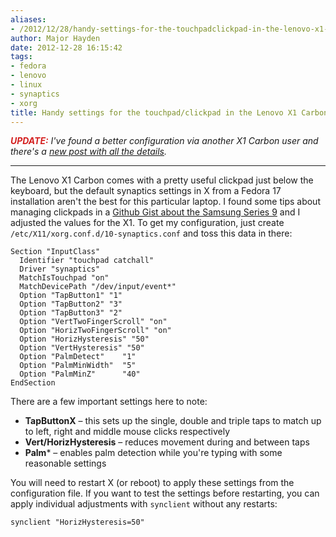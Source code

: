 ```yaml
---
aliases:
- /2012/12/28/handy-settings-for-the-touchpadclickpad-in-the-lenovo-x1-carbon/
author: Major Hayden
date: 2012-12-28 16:15:42
tags:
- fedora
- lenovo
- linux
- synaptics
- xorg
title: Handy settings for the touchpad/clickpad in the Lenovo X1 Carbon
---
```


_<strong style="color: #D42020;">UPDATE:</strong> I've found a better configuration via another X1 Carbon user and there's a [new post with all the details][1]._

* * *

The Lenovo X1 Carbon comes with a pretty useful clickpad just below the keyboard, but the default synaptics settings in X from a Fedora 17 installation aren't the best for this particular laptop. I found some tips about managing clickpads in a [Github Gist about the Samsung Series 9][2] and I adjusted the values for the X1. To get my configuration, just create `/etc/X11/xorg.conf.d/10-synaptics.conf` and toss this data in there:

```
Section "InputClass"
  Identifier "touchpad catchall"
  Driver "synaptics"
  MatchIsTouchpad "on"
  MatchDevicePath "/dev/input/event*"
  Option "TapButton1" "1"
  Option "TapButton2" "3"
  Option "TapButton3" "2"
  Option "VertTwoFingerScroll" "on"
  Option "HorizTwoFingerScroll" "on"
  Option "HorizHysteresis" "50"
  Option "VertHysteresis" "50"
  Option "PalmDetect"    "1"
  Option "PalmMinWidth"  "5"
  Option "PalmMinZ"      "40"
EndSection
```

There are a few important settings here to note:

  * **TapButtonX** &#8211; this sets up the single, double and triple taps to match up to left, right and middle mouse clicks respectively
  * **Vert/HorizHysteresis** &#8211; reduces movement during and between taps
  * **Palm*** &#8211; enables palm detection while you're typing with some reasonable settings

You will need to restart X (or reboot) to apply these settings from the configuration file. If you want to test the settings before restarting, you can apply individual adjustments with `synclient` without any restarts:

```
synclient "HorizHysteresis=50"
```

 [1]: /2013/08/24/get-a-rock-solid-linux-touchpad-configuration-for-the-lenovo-x1-carbon/
 [2]: https://gist.github.com/2382480